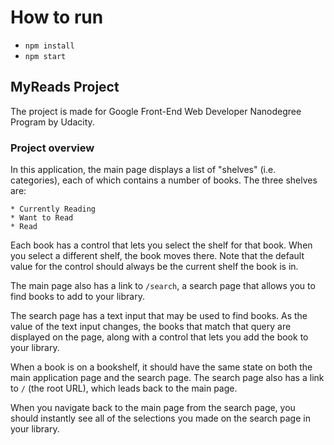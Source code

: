 # How to run
* `npm install`
* `npm start`

## MyReads Project
The project is made for Google Front-End Web Developer Nanodegree Program by Udacity.

### Project overview
In this application, the main page displays a list of "shelves" (i.e. categories), each of which contains a number of books. The three shelves are:

    * Currently Reading
    * Want to Read
    * Read
	
Each book has a control that lets you select the shelf for that book. When you select a different shelf, the book moves there. Note that the default value for the control should always be the current shelf the book is in.

The main page also has a link to `/search`, a search page that allows you to find books to add to your library.

The search page has a text input that may be used to find books. As the value of the text input changes, the books that match that query are displayed on the page, along with a control that lets you add the book to your library.

When a book is on a bookshelf, it should have the same state on both the main application page and the search page.
The search page also has a link to `/` (the root URL), which leads back to the main page.

When you navigate back to the main page from the search page, you should instantly see all of the selections you made on the search page in your library.

